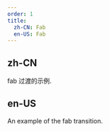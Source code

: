 ```yaml
---
order: 1
title:
  zh-CN: Fab
  en-US: Fab
---
```


## zh-CN

fab 过渡的示例.

## en-US

An example of the fab transition.
